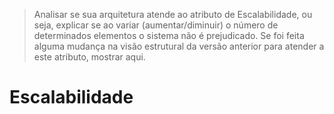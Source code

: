 > Analisar se sua arquitetura atende ao atributo de Escalabilidade, ou seja, explicar se ao variar \(aumentar/diminuir\) o número de determinados elementos o sistema não é prejudicado. Se foi feita alguma mudança na visão estrutural da versão anterior para atender a este atributo, mostrar aqui.

# Escalabilidade




